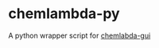 # chemlambda-py
A python wrapper script for [chemlabda-gui](https://github.com/chorasimilarity/chemlambda-gui)

